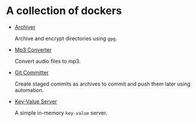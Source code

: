 # A collection of dockers

- [Archiver](archiver/)

  Archive and encrypt directories using `gpg`.

- [Mp3 Converter](mp3converter/)

  Convert audio files to mp3.

- [Git Committer](gitcommitter/)

  Create staged commits as archives to commit and push them later using automation.

- [Key-Value Server](key_value_server/)

  A simple in-memory `key-value` server.
